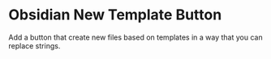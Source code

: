 # Obsidian New Template Button

Add a button that create new files based on templates in a way that you can replace strings.
